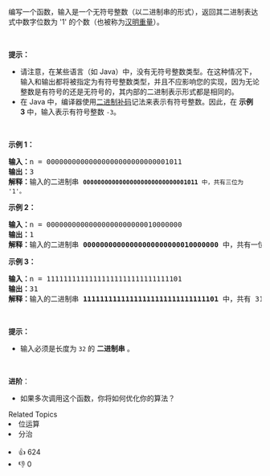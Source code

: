 <p>编写一个函数，输入是一个无符号整数（以二进制串的形式），返回其二进制表达式中数字位数为 '1' 的个数（也被称为<a href="https://baike.baidu.com/item/%E6%B1%89%E6%98%8E%E9%87%8D%E9%87%8F" target="_blank">汉明重量</a>）。</p>

<p>&nbsp;</p>

<p><strong>提示：</strong></p>

<ul> 
 <li>请注意，在某些语言（如 Java）中，没有无符号整数类型。在这种情况下，输入和输出都将被指定为有符号整数类型，并且不应影响您的实现，因为无论整数是有符号的还是无符号的，其内部的二进制表示形式都是相同的。</li> 
 <li>在 Java 中，编译器使用<a href="https://baike.baidu.com/item/二进制补码/5295284" target="_blank">二进制补码</a>记法来表示有符号整数。因此，在&nbsp;<strong>示例 3</strong>&nbsp;中，输入表示有符号整数 <code>-3</code>。</li> 
</ul>

<p>&nbsp;</p>

<p><strong>示例 1：</strong></p>

<pre>
<strong>输入：</strong>n = 00000000000000000000000000001011
<strong>输出：</strong>3
<strong>解释：</strong>输入的二进制串 <span><code><strong>00000000000000000000000000001011</strong>&nbsp;中，共有三位为 '1'。</code></span>
</pre>

<p><strong>示例 2：</strong></p>

<pre>
<strong>输入：</strong>n = 00000000000000000000000010000000
<strong>输出：</strong>1
<strong>解释：</strong>输入的二进制串 <strong>00000000000000000000000010000000</strong>&nbsp;中，共有一位为 '1'。
</pre>

<p><strong>示例 3：</strong></p>

<pre>
<strong>输入：</strong>n = 11111111111111111111111111111101
<strong>输出：</strong>31
<strong>解释：</strong>输入的二进制串 <strong>11111111111111111111111111111101</strong> 中，共有 31 位为 '1'。</pre>

<p>&nbsp;</p>

<p><strong>提示：</strong></p>

<ul> 
 <li>输入必须是长度为 <code>32</code> 的 <strong>二进制串</strong> 。</li> 
</ul>

<ul> 
</ul>

<p>&nbsp;</p>

<p><strong>进阶</strong>：</p>

<ul> 
 <li>如果多次调用这个函数，你将如何优化你的算法？</li> 
</ul>

<div><div>Related Topics</div><div><li>位运算</li><li>分治</li></div></div><br><div><li>👍 624</li><li>👎 0</li></div>